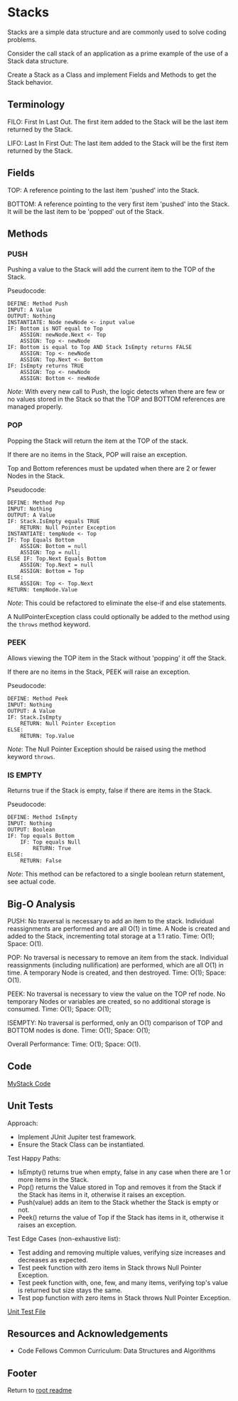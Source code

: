 # Stacks

Stacks are a simple data structure and are commonly used to solve coding problems.

Consider the call stack of an application as a prime example of the use of a Stack data structure.

Create a Stack as a Class and implement Fields and Methods to get the Stack behavior.

## Terminology

FILO: First In Last Out. The first item added to the Stack will be the last item returned by the Stack.

LIFO: Last In First Out: The last item added to the Stack will be the first item returned by the Stack.

## Fields

TOP: A reference pointing to the last item 'pushed' into the Stack.

BOTTOM: A reference pointing to the very first item 'pushed' into the Stack. It will be the last item to be 'popped' out of the Stack.

## Methods

### PUSH

Pushing a value to the Stack will add the current item to the TOP of the Stack.

Pseudocode:

```text
DEFINE: Method Push
INPUT: A Value
OUTPUT: Nothing
INSTANTIATE: Node newNode <- input value
IF: Bottom is NOT equal to Top
    ASSIGN: newNode.Next <- Top
    ASSIGN: Top <- newNode
IF: Bottom is equal to Top AND Stack IsEmpty returns FALSE
    ASSIGN: Top <- newNode
    ASSIGN: Top.Next <- Bottom
IF: IsEmpty returns TRUE
    ASSIGN: Top <- newNode
    ASSIGN: Bottom <- newNode
```

*Note*: With every new call to Push, the logic detects when there are few or no values stored in the Stack so that the TOP and BOTTOM references are managed properly.

### POP

Popping the Stack will return the item at the TOP of the stack.

If there are no items in the Stack, POP will raise an exception.

Top and Bottom references must be updated when there are 2 or fewer Nodes in the Stack.

Pseudocode:

```text
DEFINE: Method Pop
INPUT: Nothing
OUTPUT: A Value
IF: Stack.IsEmpty equals TRUE
    RETURN: Null Pointer Exception
INSTANTIATE: tempNode <- Top
IF: Top Equals Bottom
    ASSIGN: Bottom = null
    ASSIGN: Top = null;
ELSE IF: Top.Next Equals Bottom
    ASSIGN: Top.Next = null
    ASSIGN: Bottom = Top
ELSE:
    ASSIGN: Top <- Top.Next
RETURN: tempNode.Value
```

*Note*: This could be refactored to eliminate the else-if and else statements.

A NullPointerException class could optionally be added to the method using the `throws` method keyword.

### PEEK

Allows viewing the TOP item in the Stack without 'popping' it off the Stack.

If there are no items in the Stack, PEEK will raise an exception.

Pseudocode:

```text
DEFINE: Method Peek
INPUT: Nothing
OUTPUT: A Value
IF: Stack.IsEmpty
    RETURN: Null Pointer Exception
ELSE:
    RETURN: Top.Value
```

*Note*: The Null Pointer Exception should be raised using the method keyword `throws`.

### IS EMPTY

Returns true if the Stack is empty, false if there are items in the Stack.

Pseudocode:

```text
DEFINE: Method IsEmpty
INPUT: Nothing
OUTPUT: Boolean
IF: Top equals Bottom
    IF: Top equals Null
        RETURN: True
ELSE:
    RETURN: False
```

*Note*: This method can be refactored to a single boolean return statement, see actual code.

## Big-O Analysis

PUSH: No traversal is necessary to add an item to the stack. Individual reassignments are performed and are all O(1) in time. A Node is created and added to the Stack, incrementing total storage at a 1:1 ratio. Time: O(1); Space: O(1).

POP: No traversal is necessary to remove an item from the stack. Individual reassignments (including nullification) are performed, which are all O(1) in time. A temporary Node is created, and then destroyed. Time: O(1); Space: O(1).

PEEK: No traversal is necessary to view the value on the TOP ref node. No temporary Nodes or variables are created, so no additional storage is consumed. Time: O(1); Space: O(1);

ISEMPTY: No traversal is performed, only an O(1) comparison of TOP and BOTTOM nodes is done. Time: O(1); Space: O(1);

Overall Performance: Time: O(1); Space: O(1).

## Code

[MyStack Code](../lib/src/main/java/myJava/code/models/MyStack.java)

## Unit Tests

Approach:

- Implement JUnit Jupiter test framework.
- Ensure the Stack Class can be instantiated.

Test Happy Paths:
- IsEmpty() returns true when empty, false in any case when there are 1 or more items in the Stack.
- Pop() returns the Value stored in Top and removes it from the Stack if the Stack has items in it, otherwise it raises an exception.
- Push(value) adds an item to the Stack whether the Stack is empty or not.
- Peek() returns the value of Top if the Stack has items in it, otherwise it raises an exception.

Test Edge Cases (non-exhaustive list):

- Test adding and removing multiple values, verifying size increases and decreases as expected.
- Test peek function with zero items in Stack throws Null Pointer Exception.
- Test peek function with, one, few, and many items, verifying top's value is returned but size stays the same.
- Test pop function with zero items in Stack throws Null Pointer Exception.

[Unit Test File](../lib/src/test/java/myJava/code/models/TestMyStack.java)

## Resources and Acknowledgements

- Code Fellows Common Curriculum: Data Structures and Algorithms

## Footer

Return to [root readme](../README.md)
